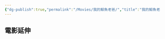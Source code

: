 ```yaml
---
{"dg-publish":true,"permalink":"/Movies/我的鯨魚老爸/","title":"我的鯨魚老爸","tags":["#🎬Movie"],"noteIcon":"3","created":"2025-05-11T14:27:59.000+08:00","updated":"2025-05-11T11:59:51.000+08:00"}
---
```







## 電影延伸


